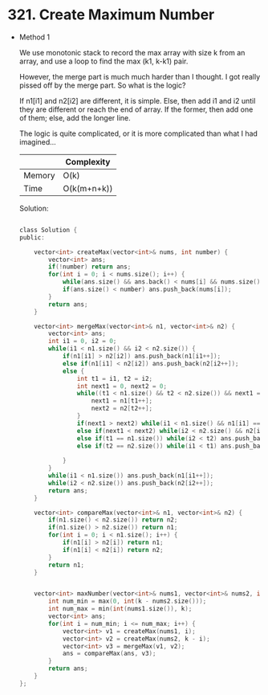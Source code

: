 # 321. Create Maximum Number
- Method 1

    We use monotonic stack to record the max array with size k from an array, and use a loop to find the max (k1, k-k1) pair.

    However, the merge part is much much harder than I thought. I got really pissed off by the merge part. So what is the logic?

    If n1[i1] and n2[i2] are different, it is simple.
    Else, then add i1 and i2 until they are different or reach the end of array. If the former, then add one of them; else, add the longer line. 

    The logic is quite complicated, or it is more complicated than what I had imagined...

    | |   Complexity  |
    | ----------- | ----------- | 
    |  Memory     | O(k) | 
    |      Time       |  O(k(m+n+k)) | 


    Solution:

    ``` h

    class Solution {
    public:

        vector<int> createMax(vector<int>& nums, int number) {
            vector<int> ans;
            if(!number) return ans;
            for(int i = 0; i < nums.size(); i++) {
                while(ans.size() && ans.back() < nums[i] && nums.size() - i - 1 + ans.size() >= number) ans.pop_back();
                if(ans.size() < number) ans.push_back(nums[i]);
            }
            return ans;
        }

        vector<int> mergeMax(vector<int>& n1, vector<int>& n2) {
            vector<int> ans;
            int i1 = 0, i2 = 0;
            while(i1 < n1.size() && i2 < n2.size()) {
                if(n1[i1] > n2[i2]) ans.push_back(n1[i1++]);
                else if(n1[i1] < n2[i2]) ans.push_back(n2[i2++]);
                else {
                    int t1 = i1, t2 = i2;
                    int next1 = 0, next2 = 0;
                    while((t1 < n1.size() && t2 < n2.size()) && next1 == next2) {
                        next1 = n1[t1++];
                        next2 = n2[t2++];
                    }
                    if(next1 > next2) while(i1 < n1.size() && n1[i1] == n2[i2]) ans.push_back(n1[i1++]);
                    else if(next1 < next2) while(i2 < n2.size() && n2[i2] == n1[i1]) ans.push_back(n2[i2++]);
                    else if(t1 == n1.size()) while(i2 < t2) ans.push_back(n2[i2++]);
                    else if(t2 == n2.size()) while(i1 < t1) ans.push_back(n1[i1++]);
                    
                }
            }
            while(i1 < n1.size()) ans.push_back(n1[i1++]);
            while(i2 < n2.size()) ans.push_back(n2[i2++]);
            return ans;
        }

        vector<int> compareMax(vector<int>& n1, vector<int>& n2) {
            if(n1.size() < n2.size()) return n2;
            if(n1.size() > n2.size()) return n1;
            for(int i = 0; i < n1.size(); i++) {
                if(n1[i] > n2[i]) return n1;
                if(n1[i] < n2[i]) return n2;
            }
            return n1;
        }


        vector<int> maxNumber(vector<int>& nums1, vector<int>& nums2, int k) {
            int num_min = max(0, int(k - nums2.size()));
            int num_max = min(int(nums1.size()), k);
            vector<int> ans;
            for(int i = num_min; i <= num_max; i++) {
                vector<int> v1 = createMax(nums1, i);
                vector<int> v2 = createMax(nums2, k - i);
                vector<int> v3 = mergeMax(v1, v2);
                ans = compareMax(ans, v3);
            }
            return ans;
        }
    };

    ```

<!-- - Method 2

    This is another method.

    | |   Complexity  |
    | ----------- | ----------- | 
    |  Memory     | O(n) | 
    |      Time       |  O(n) | 


    Solution:

    ``` h



    ```

- Additional Knowledge:
       
    Here are some additional knowledge.



<br> -->